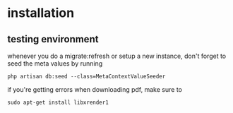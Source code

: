 # installation

## testing environment

whenever you do a migrate:refresh or setup a new instance, don't forget to seed the meta values by running

`
php artisan db:seed --class=MetaContextValueSeeder
`

if you're getting errors when downloading pdf, make sure to
 
`sudo apt-get install libxrender1`